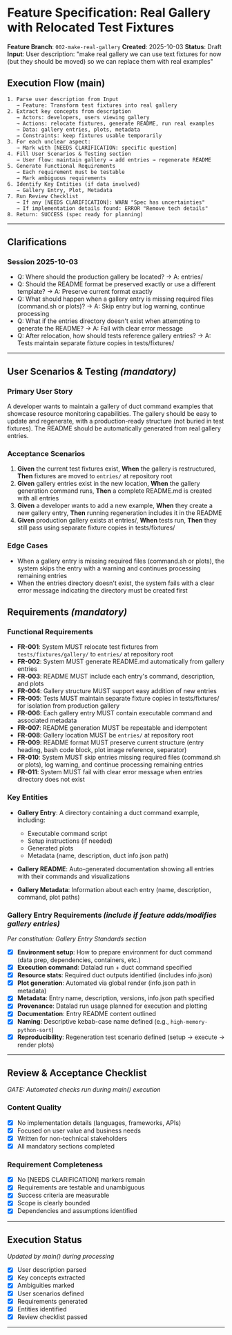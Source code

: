 # Feature Specification: Real Gallery with Relocated Test Fixtures

**Feature Branch**: `002-make-real-gallery`
**Created**: 2025-10-03
**Status**: Draft
**Input**: User description: "make real gallery we can use text fixtures for now (but they should be moved) so we can replace them with real examples"

## Execution Flow (main)
```
1. Parse user description from Input
   → Feature: Transform test fixtures into real gallery
2. Extract key concepts from description
   → Actors: developers, users viewing gallery
   → Actions: relocate fixtures, generate README, run real examples
   → Data: gallery entries, plots, metadata
   → Constraints: keep fixtures usable temporarily
3. For each unclear aspect:
   → Mark with [NEEDS CLARIFICATION: specific question]
4. Fill User Scenarios & Testing section
   → User flow: maintain gallery → add entries → regenerate README
5. Generate Functional Requirements
   → Each requirement must be testable
   → Mark ambiguous requirements
6. Identify Key Entities (if data involved)
   → Gallery Entry, Plot, Metadata
7. Run Review Checklist
   → If any [NEEDS CLARIFICATION]: WARN "Spec has uncertainties"
   → If implementation details found: ERROR "Remove tech details"
8. Return: SUCCESS (spec ready for planning)
```

---

## Clarifications

### Session 2025-10-03
- Q: Where should the production gallery be located? → A: entries/
- Q: Should the README format be preserved exactly or use a different template? → A: Preserve current format exactly
- Q: What should happen when a gallery entry is missing required files (command.sh or plots)? → A: Skip entry but log warning, continue processing
- Q: What if the entries directory doesn't exist when attempting to generate the README? → A: Fail with clear error message
- Q: After relocation, how should tests reference gallery entries? → A: Tests maintain separate fixture copies in tests/fixtures/

---

## User Scenarios & Testing *(mandatory)*

### Primary User Story
A developer wants to maintain a gallery of duct command examples that showcase resource monitoring capabilities. The gallery should be easy to update and regenerate, with a production-ready structure (not buried in test fixtures). The README should be automatically generated from real gallery entries.

### Acceptance Scenarios
1. **Given** the current test fixtures exist, **When** the gallery is restructured, **Then** fixtures are moved to `entries/` at repository root
2. **Given** gallery entries exist in the new location, **When** the gallery generation command runs, **Then** a complete README.md is created with all entries
3. **Given** a developer wants to add a new example, **When** they create a new gallery entry, **Then** running regeneration includes it in the README
4. **Given** production gallery exists at entries/, **When** tests run, **Then** they still pass using separate fixture copies in tests/fixtures/

### Edge Cases
- When a gallery entry is missing required files (command.sh or plots), the system skips the entry with a warning and continues processing remaining entries
- When the entries directory doesn't exist, the system fails with a clear error message indicating the directory must be created first

## Requirements *(mandatory)*

### Functional Requirements
- **FR-001**: System MUST relocate test fixtures from `tests/fixtures/gallery/` to `entries/` at repository root
- **FR-002**: System MUST generate README.md automatically from gallery entries
- **FR-003**: README MUST include each entry's command, description, and plots
- **FR-004**: Gallery structure MUST support easy addition of new entries
- **FR-005**: Tests MUST maintain separate fixture copies in tests/fixtures/ for isolation from production gallery
- **FR-006**: Each gallery entry MUST contain executable command and associated metadata
- **FR-007**: README generation MUST be repeatable and idempotent
- **FR-008**: Gallery location MUST be `entries/` at repository root
- **FR-009**: README format MUST preserve current structure (entry heading, bash code block, plot image reference, separator)
- **FR-010**: System MUST skip entries missing required files (command.sh or plots), log warning, and continue processing remaining entries
- **FR-011**: System MUST fail with clear error message when entries directory does not exist

### Key Entities

- **Gallery Entry**: A directory containing a duct command example, including:
  - Executable command script
  - Setup instructions (if needed)
  - Generated plots
  - Metadata (name, description, duct info.json path)

- **Gallery README**: Auto-generated documentation showing all entries with their commands and visualizations

- **Gallery Metadata**: Information about each entry (name, description, command, plot paths)

### Gallery Entry Requirements *(include if feature adds/modifies gallery entries)*
*Per constitution: Gallery Entry Standards section*

- [x] **Environment setup**: How to prepare environment for duct command (data prep, dependencies, containers, etc.)
- [x] **Execution command**: Datalad run + duct command specified
- [x] **Resource stats**: Required duct outputs identified (includes <prefix>info.json)
- [x] **Plot generation**: Automated via global render (info.json path in metadata)
- [x] **Metadata**: Entry name, description, versions, info.json path specified
- [x] **Provenance**: Datalad run usage planned for execution and plotting
- [x] **Documentation**: Entry README content outlined
- [x] **Naming**: Descriptive kebab-case name defined (e.g., `high-memory-python-sort`)
- [x] **Reproducibility**: Regeneration test scenario defined (setup → execute → render plots)

---

## Review & Acceptance Checklist
*GATE: Automated checks run during main() execution*

### Content Quality
- [x] No implementation details (languages, frameworks, APIs)
- [x] Focused on user value and business needs
- [x] Written for non-technical stakeholders
- [x] All mandatory sections completed

### Requirement Completeness
- [x] No [NEEDS CLARIFICATION] markers remain
- [x] Requirements are testable and unambiguous
- [x] Success criteria are measurable
- [x] Scope is clearly bounded
- [x] Dependencies and assumptions identified

---

## Execution Status
*Updated by main() during processing*

- [x] User description parsed
- [x] Key concepts extracted
- [x] Ambiguities marked
- [x] User scenarios defined
- [x] Requirements generated
- [x] Entities identified
- [x] Review checklist passed

---
